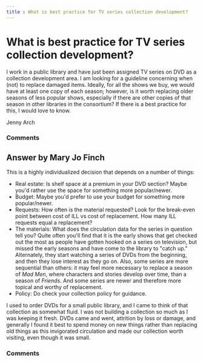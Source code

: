```yaml
---
title : What is best practice for TV series collection development?
---
```

What is best practice for TV series collection development?
=====================
I work in a public library and have just been assigned TV series on DVD
as a collection development area. I am looking for a guideline
concerning when (not) to replace damaged items. Ideally, for all the
shows we buy, we would have at least one copy of each season; however,
is it worth replacing older seasons of less popular shows, especially if
there are other copies of that season in other libraries in the
consortium? If there is a best practice for this, I would love to know.

Jenny Arch

### Comments ###


Answer by Mary Jo Finch
----------------
This is a highly individualized decision that depends on a number of
things:

-   Real estate: Is shelf space at a premium in your DVD section? Maybe
    you'd rather use the space for something more popular/newer.
-   Budget: Maybe you'd prefer to use your budget for something more
    popular/newer.
-   Requests: How often is the material requested? Look for the
    break-even point between cost of ILL vs cost of replacement. How
    many ILL requests equal a replacement?
-   The materials: What does the circulation data for the series in
    question tell you? Quite often you'll find that it is the early
    shows that get checked out the most as people have gotten hooked on
    a series on television, but missed the early seasons and have come
    to the library to "catch up." Alternately, they start watching a
    series of DVDs from the beginning, and then they lose interest as
    they go on. Also, some series are more sequential than others: it
    may feel more necessary to replace a season of *Mad Men*, where
    characters and stories develop over time, than a season of
    *Friends*. And some series are newer and therefore more topical and
    worthy of replacement.
-   Policy: Do check your collection policy for guidance.

I used to order DVDs for a small public library, and I came to think of
that collection as somewhat fluid. I was not building a collection so
much as I was keeping it fresh. DVDs came and went, attrition by loss or
damage, and generally I found it best to spend money on new things
rather than replacing old things as this invigorated circulation and
made our collection worth visiting, even though it was small.

### Comments ###

